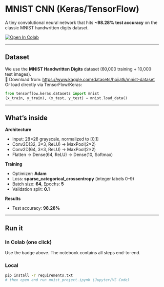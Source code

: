 # MNIST CNN (Keras/TensorFlow)

A tiny convolutional neural network that hits **~98.28% test accuracy** on the classic MNIST handwritten digits dataset.

[![Open In Colab](https://colab.research.google.com/assets/colab-badge.svg)](https://colab.research.google.com/github/KirilShy/AI-ML/blob/main/mnist_project.ipynb)

---

## Dataset
We use the **MNIST Handwritten Digits** dataset (60,000 training + 10,000 test images).  
📂 Download from: https://www.kaggle.com/datasets/hojjatk/mnist-dataset
Or load directly via TensorFlow/Keras:  
```python
from tensorflow.keras.datasets import mnist
(x_train, y_train), (x_test, y_test) = mnist.load_data()
```

---

## What’s inside

**Architecture**
- Input: 28×28 grayscale, normalized to [0,1]
- Conv2D(32, 3×3, ReLU) → MaxPool(2×2)  
- Conv2D(64, 3×3, ReLU) → MaxPool(2×2)  
- Flatten → Dense(64, ReLU) → Dense(10, Softmax)

**Training**
- Optimizer: **Adam**
- Loss: **sparse_categorical_crossentropy** (integer labels 0–9)
- Batch size: **64**, Epochs: **5**
- Validation split: **0.1**

**Results**
- Test accuracy: **98.28%**

---

## Run it

### In Colab (one click)
Use the badge above. The notebook contains all steps end-to-end.

### Local
```bash
pip install -r requirements.txt
# then open and run mnist_project.ipynb (Jupyter/VS Code)
```
